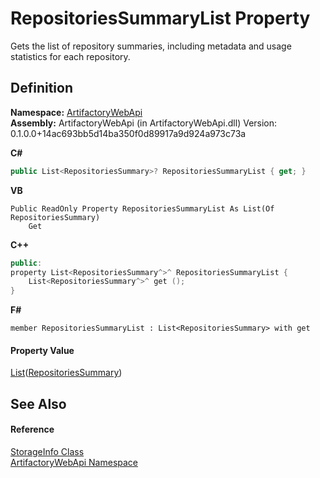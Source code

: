 # RepositoriesSummaryList Property


Gets the list of repository summaries, including metadata and usage statistics for each repository.



## Definition
**Namespace:** <a href="75b20af6-7197-02a5-e38f-f7b15eac4732">ArtifactoryWebApi</a>  
**Assembly:** ArtifactoryWebApi (in ArtifactoryWebApi.dll) Version: 0.1.0.0+14ac693bb5d14ba350f0d89917a9d924a973c73a

**C#**
``` C#
public List<RepositoriesSummary>? RepositoriesSummaryList { get; }
```
**VB**
``` VB
Public ReadOnly Property RepositoriesSummaryList As List(Of RepositoriesSummary)
	Get
```
**C++**
``` C++
public:
property List<RepositoriesSummary^>^ RepositoriesSummaryList {
	List<RepositoriesSummary^>^ get ();
}
```
**F#**
``` F#
member RepositoriesSummaryList : List<RepositoriesSummary> with get
```



#### Property Value
<a href="https://learn.microsoft.com/dotnet/api/system.collections.generic.list-1" target="_blank" rel="noopener noreferrer">List</a>(<a href="5c6421a6-d7dd-2819-932b-c15f3eadf9e1">RepositoriesSummary</a>)

## See Also


#### Reference
<a href="8227b0ff-f209-0982-ab4e-a223f0f332da">StorageInfo Class</a>  
<a href="75b20af6-7197-02a5-e38f-f7b15eac4732">ArtifactoryWebApi Namespace</a>  
